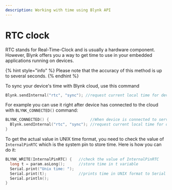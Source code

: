 ```yaml
---
description: Working with time using Blynk API
---
```


# RTC clock

RTC stands for Real-Time-Clock and is usually a hardware component. However, Blynk offers you a way to get time to use in your embedded applications running on devices.

{% hint style="info" %}
Please note that the accuracy of this method is up to several seconds.
{% endhint %}

To sync your device's time with Blynk cloud, use this command 

```cpp
Blynk.sendInternal("rtc", "sync"); //request current local time for device
```

For example you can use it right after device has connected to the cloud with `BLYNK_CONNECTED()` command:

```cpp
BLYNK_CONNECTED() {                  //When device is connected to server...
  Blynk.sendInternal("rtc", "sync"); //request current local time for device
}
```

To get the actual value in UNIX time format, you need to check the value of `InternalPinRTC` which is the system pin to store time. Here is how you can do it:

```cpp
BLYNK_WRITE(InternalPinRTC) {   //check the value of InternalPinRTC  
  long t = param.asLong();      //store time in t variable
  Serial.print("Unix time: ");  
  Serial.print(t);              //prints time in UNIX format to Serial Monitor
  Serial.println();
}
```





